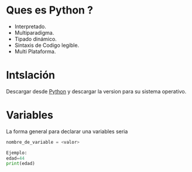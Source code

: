 # Ques es Python ?
* Interpretado.
* Multiparadigma.
* Tipado dinámico.
* Sintaxis de Codigo legible.
* Multi Plataforma.

# Intslación

Descargar desde [Python](http://python.org/download) y descargar la version para su sistema operativo.

# Variables
La forma general para declarar una variables seria 
```python
nombre_de_variable = <valor>

Ejemplo:
edad=44
print(edad)
```